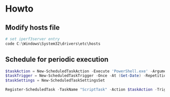 # Howto

## Modify hosts file

```ps1
# set iperf3server entry
code C:\Windows\System32\drivers\etc\hosts
```

## Schedule for periodic execution

```ps1
$taskAction = New-ScheduledTaskAction -Execute 'PowerShell.exe' -Argument '-File "C:\path\to\your\script.ps1"'
$taskTrigger = New-ScheduledTaskTrigger -Once -At (Get-Date) -RepetitionInterval (New-TimeSpan -Minutes 10) -RepetitionDuration ([TimeSpan]::MaxValue)
$taskSettings = New-ScheduledTaskSettingsSet

Register-ScheduledTask -TaskName "ScriptTask" -Action $taskAction -Trigger $taskTrigger -Settings $taskSettings
```
